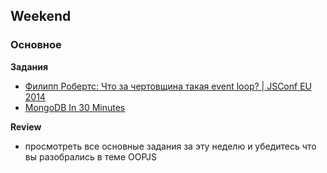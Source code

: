 ## Weekend

### Основное

**Задания**

- [Филипп Робертс: Что за чертовщина такая event loop? | JSConf EU 2014](https://www.youtube.com/watch?v=8aGhZQkoFbQ)
- [MongoDB In 30 Minutes](https://www.youtube.com/watch?v=pWbMrx5rVBE)

**Review**
- просмотреть все основные задания за эту неделю и убедитесь что вы разобрались в теме OOPJS


